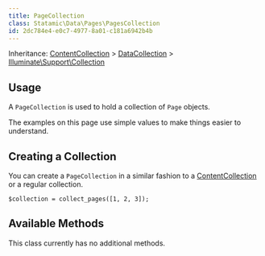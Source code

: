 ```yaml
---
title: PageCollection
class: Statamic\Data\Pages\PagesCollection
id: 2dc784e4-e0c7-4977-8a01-c181a6942b4b
---
```

Inheritance: [ContentCollection][contentcollection] > [DataCollection][datacollection] > [Illuminate\Support\Collection](https://laravel.com/docs/5.1/collections)

## Usage

A `PageCollection` is used to hold a collection of `Page` objects.

The examples on this page use simple values to make things easier to understand.

## Creating a Collection

You can create a `PageCollection` in a similar fashion to a [ContentCollection][contentcollection] or a regular collection.

```
$collection = collect_pages([1, 2, 3]);
```

## Available Methods

This class currently has no additional methods.


[contentcollection]: /addons/api/contentcollection
[datacollection]: /addons/api/datacollection
